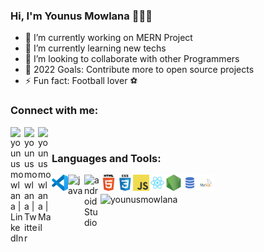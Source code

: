 ### Hi, I'm Younus Mowlana 👋👨‍💻

- 🔭 I’m currently working on MERN Project
- 🌱 I’m currently learning new techs
- 👯 I’m looking to collaborate with other Programmers
- 🥅 2022 Goals: Contribute more to open source projects
- ⚡ Fun fact: Football lover ⚽


### Connect with me:

<a href="https://www.linkedin.com/in/younus-mowlana"><img align="left" alt="younusmowlana | LinkedIn" width="22px" src="https://img.icons8.com/fluency/48/000000/linkedin.png" /><a/>
<a href="https://twitter.com/younusmowlana"><img align="left" alt="younusmowlana | Twitter" width="22px" src="https://img.icons8.com/fluency/48/000000/twitter.png" /><a/>
<a href="mailto:younusmonna1.@gmail.com"><img align="left" alt="younusmowlana | Mail" width="22px" src="https://img.icons8.com/fluency/48/000000/mail.png" /></a>
  <br/>
  <h3 align="left">Languages and Tools:</h3>
<img align="left" alt="Visual Studio Code" width="26px" src="https://raw.githubusercontent.com/github/explore/80688e429a7d4ef2fca1e82350fe8e3517d3494d/topics/visual-studio-code/visual-studio-code.png" />
<img align="left" alt="java" width="26px" src="https://img.icons8.com/color/48/000000/java-coffee-cup-logo--v1.png" />
<img align="left" alt="androidStudio" width="26px" src="https://img.icons8.com/color/48/000000/android-studio--v3.png" />
<img align="left" alt="HTML5" width="26px" src="https://raw.githubusercontent.com/github/explore/80688e429a7d4ef2fca1e82350fe8e3517d3494d/topics/html/html.png" />
<img align="left" alt="CSS3" width="26px" src="https://raw.githubusercontent.com/github/explore/80688e429a7d4ef2fca1e82350fe8e3517d3494d/topics/css/css.png" />
<img align="left" alt="JavaScript" width="26px" src="https://raw.githubusercontent.com/github/explore/80688e429a7d4ef2fca1e82350fe8e3517d3494d/topics/javascript/javascript.png" />
<img align="left" alt="React" width="26px" src="https://raw.githubusercontent.com/github/explore/80688e429a7d4ef2fca1e82350fe8e3517d3494d/topics/react/react.png" />
<img align="left" alt="Node.js" width="26px" src="https://raw.githubusercontent.com/github/explore/80688e429a7d4ef2fca1e82350fe8e3517d3494d/topics/nodejs/nodejs.png" />
<img align="left" alt="SQL" width="26px" src="https://raw.githubusercontent.com/github/explore/80688e429a7d4ef2fca1e82350fe8e3517d3494d/topics/sql/sql.png" />
<img align="left" alt="MySQL" width="26px" src="https://raw.githubusercontent.com/github/explore/80688e429a7d4ef2fca1e82350fe8e3517d3494d/topics/mysql/mysql.png" /><br/>
<p><img align="left" src="https://github-readme-stats.vercel.app/api/top-langs?username=younusmowlana&show_icons=true&locale=en&layout=compact" alt="younusmowlana" /></p>



  

